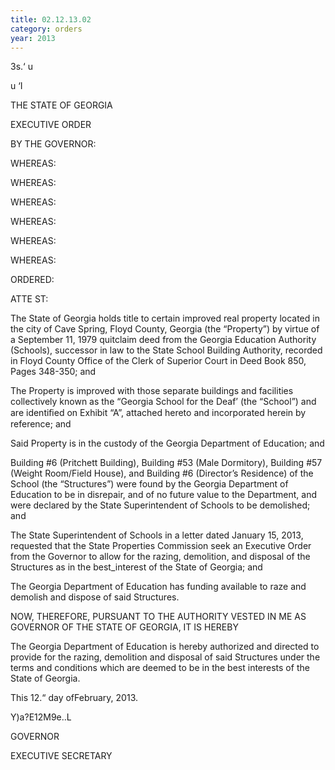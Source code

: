 ```yaml
---
title: 02.12.13.02
category: orders
year: 2013
---
```

3s.‘
u

u
‘I

    

THE STATE OF GEORGIA

EXECUTIVE ORDER

BY THE GOVERNOR:

WHEREAS:

WHEREAS:

WHEREAS:

WHEREAS:

WHEREAS:

WHEREAS:

ORDERED:

ATTE ST:

The State of Georgia holds title to certain improved real property located in the city of Cave
Spring, Floyd County, Georgia (the “Property”) by virtue of a September 11, 1979 quitclaim deed
from the Georgia Education Authority (Schools), successor in law to the State School Building
Authority, recorded in Floyd County Office of the Clerk of Superior Court in Deed Book 850,
Pages 348-350; and

The Property is improved with those separate buildings and facilities collectively known as the
“Georgia School for the Deaf’ (the “School”) and are identiﬁed on Exhibit “A”, attached hereto and
incorporated herein by reference; and

Said Property is in the custody of the Georgia Department of Education; and

Building #6 (Pritchett Building), Building #53 (Male Dormitory), Building #57 (Weight
Room/Field House), and Building #6 (Director’s Residence) of the School (the “Structures”) were
found by the Georgia Department of Education to be in disrepair, and of no future value to the
Department, and were declared by the State Superintendent of Schools to be demolished; and

The State Superintendent of Schools in a letter dated January 15, 2013, requested that the State
Properties Commission seek an Executive Order from the Governor to allow for the razing,
demolition, and disposal of the Structures as in the best_interest of the State of Georgia; and

The Georgia Department of Education has funding available to raze and demolish and dispose of
said Structures.

NOW, THEREFORE, PURSUANT TO THE AUTHORITY VESTED IN ME AS
GOVERNOR OF THE STATE OF GEORGIA, IT IS HEREBY

The Georgia Department of Education is hereby authorized and directed to provide for the razing,
demolition and disposal of said Structures under the terms and conditions which are deemed to be in
the best interests of the State of Georgia.

This 12.“ day ofFebruary, 2013.

Y)a?E12M9e..L

GOVERNOR

EXECUTIVE SECRETARY

